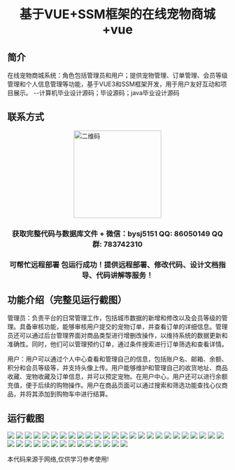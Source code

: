 <p><h1 align="center">基于VUE+SSM框架的在线宠物商城+vue</h1></p>

## 简介
在线宠物商城系统：角色包括管理员和用户；提供宠物管理、订单管理、会员等级管理和个人信息管理等功能，基于VUE3和SSM框架开发，用于用户友好互动和项目展示。    --计算机毕业设计源码；毕设源码；java毕业设计源码


## 联系方式
<img src="https://bs-1329754181.cos.ap-shanghai.myqcloud.com/wx.jpg" alt="二维码" style="display: block; margin: 0 auto;" width="200px">
<p><h3 align="center">获取完整代码与数据库文件 + 微信：bysj5151 QQ: 86050149 QQ群: 783742310</h3></p>
<p><h3 align="center">可帮忙远程部署 包运行成功！提供远程部署、修改代码、设计文档指导、代码讲解等服务！</h3></p>

## 功能介绍（完整见运行截图）
管理员：负责平台的日常管理工作，包括城市数据的新增和修改以及会员等级的管理。具备审核功能，能够审核用户提交的宠物订单，并查看订单的详细信息。管理员还可以通过后台管理界面对商品类型进行增删改操作，以维持系统的数据更新和准确性。同时，他们可以管理预约订单，通过条件搜索进行订单筛选和查看详情。

用户：用户可以通过个人中心查看和管理自己的信息，包括账户名、邮箱、余额、积分和会员等级等，并支持头像上传。用户能够维护和管理自己的收货地址、商品收藏、宠物收藏及订单信息，并可以预定宠物。在用户中心，用户还可以进行余额充值，便于后续的购物操作。用户在商品页面可以通过搜索和筛选功能查找心仪商品，并将其添加到购物车中进行结算。


## 运行截图
![](https://bs-1329754181.cos.ap-shanghai.myqcloud.com/ssm/OnlinePetMall/img/001.jpg)
![](https://bs-1329754181.cos.ap-shanghai.myqcloud.com/ssm/OnlinePetMall/img/002.jpg)
![](https://bs-1329754181.cos.ap-shanghai.myqcloud.com/ssm/OnlinePetMall/img/003.jpg)
![](https://bs-1329754181.cos.ap-shanghai.myqcloud.com/ssm/OnlinePetMall/img/004.jpg)
![](https://bs-1329754181.cos.ap-shanghai.myqcloud.com/ssm/OnlinePetMall/img/005.jpg)
![](https://bs-1329754181.cos.ap-shanghai.myqcloud.com/ssm/OnlinePetMall/img/006.jpg)
![](https://bs-1329754181.cos.ap-shanghai.myqcloud.com/ssm/OnlinePetMall/img/007.jpg)
![](https://bs-1329754181.cos.ap-shanghai.myqcloud.com/ssm/OnlinePetMall/img/008.jpg)
![](https://bs-1329754181.cos.ap-shanghai.myqcloud.com/ssm/OnlinePetMall/img/009.jpg)
![](https://bs-1329754181.cos.ap-shanghai.myqcloud.com/ssm/OnlinePetMall/img/010.jpg)
![](https://bs-1329754181.cos.ap-shanghai.myqcloud.com/ssm/OnlinePetMall/img/011.jpg)
![](https://bs-1329754181.cos.ap-shanghai.myqcloud.com/ssm/OnlinePetMall/img/012.jpg)
![](https://bs-1329754181.cos.ap-shanghai.myqcloud.com/ssm/OnlinePetMall/img/013.jpg)
![](https://bs-1329754181.cos.ap-shanghai.myqcloud.com/ssm/OnlinePetMall/img/014.jpg)
![](https://bs-1329754181.cos.ap-shanghai.myqcloud.com/ssm/OnlinePetMall/img/015.jpg)
![](https://bs-1329754181.cos.ap-shanghai.myqcloud.com/ssm/OnlinePetMall/img/016.jpg)
![](https://bs-1329754181.cos.ap-shanghai.myqcloud.com/ssm/OnlinePetMall/img/017.jpg)
![](https://bs-1329754181.cos.ap-shanghai.myqcloud.com/ssm/OnlinePetMall/img/018.jpg)
![](https://bs-1329754181.cos.ap-shanghai.myqcloud.com/ssm/OnlinePetMall/img/019.jpg)
![](https://bs-1329754181.cos.ap-shanghai.myqcloud.com/ssm/OnlinePetMall/img/020.jpg)
![](https://bs-1329754181.cos.ap-shanghai.myqcloud.com/ssm/OnlinePetMall/img/021.jpg)
![](https://bs-1329754181.cos.ap-shanghai.myqcloud.com/ssm/OnlinePetMall/img/022.jpg)
![](https://bs-1329754181.cos.ap-shanghai.myqcloud.com/ssm/OnlinePetMall/img/023.jpg)
![](https://bs-1329754181.cos.ap-shanghai.myqcloud.com/ssm/OnlinePetMall/img/024.jpg)
![](https://bs-1329754181.cos.ap-shanghai.myqcloud.com/ssm/OnlinePetMall/img/025.jpg)
![](https://bs-1329754181.cos.ap-shanghai.myqcloud.com/ssm/OnlinePetMall/img/026.jpg)
![](https://bs-1329754181.cos.ap-shanghai.myqcloud.com/ssm/OnlinePetMall/img/027.jpg)
![](https://bs-1329754181.cos.ap-shanghai.myqcloud.com/ssm/OnlinePetMall/img/028.jpg)
![](https://bs-1329754181.cos.ap-shanghai.myqcloud.com/ssm/OnlinePetMall/img/029.jpg)
![](https://bs-1329754181.cos.ap-shanghai.myqcloud.com/ssm/OnlinePetMall/img/030.jpg)
![](https://bs-1329754181.cos.ap-shanghai.myqcloud.com/ssm/OnlinePetMall/img/031.jpg)
![](https://bs-1329754181.cos.ap-shanghai.myqcloud.com/ssm/OnlinePetMall/img/032.jpg)
![](https://bs-1329754181.cos.ap-shanghai.myqcloud.com/ssm/OnlinePetMall/img/033.jpg)
![](https://bs-1329754181.cos.ap-shanghai.myqcloud.com/ssm/OnlinePetMall/img/034.jpg)
![](https://bs-1329754181.cos.ap-shanghai.myqcloud.com/ssm/OnlinePetMall/img/035.jpg)
![](https://bs-1329754181.cos.ap-shanghai.myqcloud.com/ssm/OnlinePetMall/img/036.jpg)
![](https://bs-1329754181.cos.ap-shanghai.myqcloud.com/ssm/OnlinePetMall/img/037.jpg)
![](https://bs-1329754181.cos.ap-shanghai.myqcloud.com/ssm/OnlinePetMall/img/038.jpg)
![](https://bs-1329754181.cos.ap-shanghai.myqcloud.com/ssm/OnlinePetMall/img/039.jpg)

<p>本代码来源于网络,仅供学习参考使用!</p>
